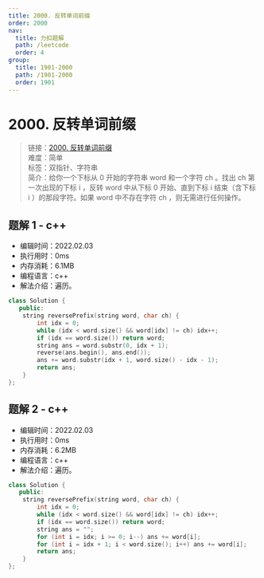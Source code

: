 ```yaml
---
title: 2000. 反转单词前缀
order: 2000
nav:
  title: 力扣题解
  path: /leetcode
  order: 4
group:
  title: 1901-2000
  path: /1901-2000
  order: 1901
---
```


# 2000. 反转单词前缀
    
> 链接：[2000. 反转单词前缀](https://leetcode-cn.com/problems/reverse-prefix-of-word/)  
> 难度：简单  
> 标签：双指针、字符串  
> 简介：给你一个下标从 0 开始的字符串 word 和一个字符 ch 。找出 ch 第一次出现的下标 i ，反转 word 中从下标 0 开始、直到下标 i 结束（含下标 i ）的那段字符。如果 word 中不存在字符 ch ，则无需进行任何操作。
      
## 题解 1 - c++
- 编辑时间：2022.02.03
- 执行用时：0ms
- 内存消耗：6.1MB
- 编程语言：c++
- 解法介绍：遍历。
```c++
class Solution {
   public:
    string reversePrefix(string word, char ch) {
        int idx = 0;
        while (idx < word.size() && word[idx] != ch) idx++;
        if (idx == word.size()) return word;
        string ans = word.substr(0, idx + 1);
        reverse(ans.begin(), ans.end());
        ans += word.substr(idx + 1, word.size() - idx - 1);
        return ans;
    }
};
```

## 题解 2 - c++
- 编辑时间：2022.02.03
- 执行用时：0ms
- 内存消耗：6.2MB
- 编程语言：c++
- 解法介绍：遍历。
```c++
class Solution {
   public:
    string reversePrefix(string word, char ch) {
        int idx = 0;
        while (idx < word.size() && word[idx] != ch) idx++;
        if (idx == word.size()) return word;
        string ans = "";
        for (int i = idx; i >= 0; i--) ans += word[i];
        for (int i = idx + 1; i < word.size(); i++) ans += word[i];
        return ans;
    }
};
```

      